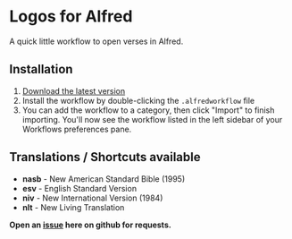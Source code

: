 # Logos for Alfred

A quick little workflow to open verses in Alfred.

## Installation

1. [Download the latest version](https://github.com/vmitchell85/logos-alfred-workflow/releases/download/0.1/Logos.alfredworkflow)
2. Install the workflow by double-clicking the `.alfredworkflow` file
3. You can add the workflow to a category, then click "Import" to finish importing. You'll now see the workflow listed in the left sidebar of your Workflows preferences pane.

## Translations / Shortcuts available

- **nasb** - New American Standard Bible (1995)
- **esv** - English Standard Version
- **niv** - New International Version (1984)
- **nlt** - New Living Translation

**Open an [issue](https://github.com/vmitchell85/logos-alfred-workflow/issues) here on github for requests.**
